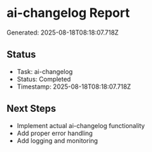 # ai-changelog Report

Generated: 2025-08-18T08:18:07.718Z

## Status
- Task: ai-changelog
- Status: Completed
- Timestamp: 2025-08-18T08:18:07.718Z

## Next Steps
- Implement actual ai-changelog functionality
- Add proper error handling
- Add logging and monitoring
